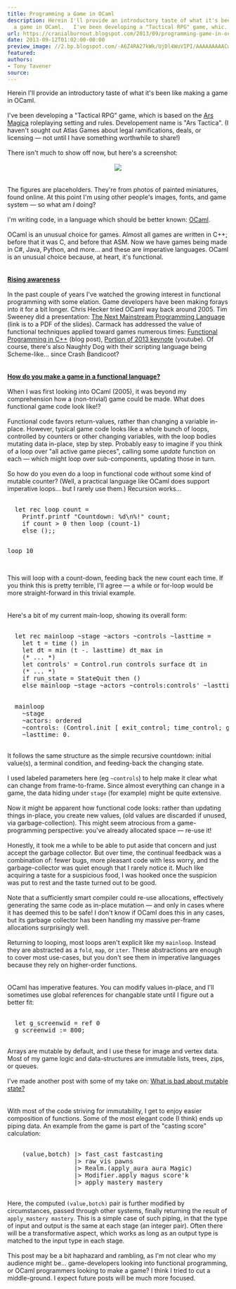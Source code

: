 ```yaml
---
title: Programming a Game in OCaml
description: Herein I'll provide an introductory taste of what it's been like making
  a game in OCaml.   I've been developing a "Tactical RPG" game, whic...
url: https://cranialburnout.blogspot.com/2013/09/programming-game-in-ocaml.html
date: 2013-09-12T01:02:00-00:00
preview_image: //2.bp.blogspot.com/-A6Z4RA27kWk/UjDl4WuVIPI/AAAAAAAAACw/ZF3IJfPd-a8/w1200-h630-p-k-no-nu/at.png
featured:
authors:
- Tony Tavener
source:
---
```


<div dir="ltr" style="text-align: left;" trbidi="on">
Herein I'll provide an introductory taste of what it's been like making a game in OCaml.<br/>
<br/>
I've been developing a &quot;Tactical RPG&quot; game, which is based on the <a href="http://www.atlas-games.com/arm5/" target="_blank">Ars Magica</a> roleplaying setting and rules. Developement name is &quot;Ars Tactica&quot;. (I haven't sought out Atlas Games about legal ramifications, deals, or licensing &mdash; not until I have something worthwhile to share!)<br/>
<br/>
There isn't much to show off now, but here's a screenshot:<br/>
<br/>
<div class="separator" style="clear: both; text-align: center;">
<a href="http://2.bp.blogspot.com/-A6Z4RA27kWk/UjDl4WuVIPI/AAAAAAAAACw/ZF3IJfPd-a8/s1600/at.png" imageanchor="1" style="margin-left: 1em; margin-right: 1em;"><img src="http://2.bp.blogspot.com/-A6Z4RA27kWk/UjDl4WuVIPI/AAAAAAAAACw/ZF3IJfPd-a8/s1600/at.png" border="0"/></a></div>
<br/>
<br/>
The figures are placeholders. They're from photos of painted miniatures, found online. At this point I'm using other people's images, fonts, and game system &mdash; so what am <i>I</i> doing?<br/>
<br/>
I'm writing code, in a language which should be better known: <a href="http://ocaml.org/" target="_blank">OCaml</a>.<br/>
<br/>
OCaml is an unusual choice for games. Almost all games are written in C++; before that it was C, and before that ASM. Now we have games being made in C#, Java, Python, and more... and these are imperative languages. OCaml is an unusual choice because, at heart, it's functional.<br/>
<br/>
<br/>
<div style="text-align: left;">
<b><u>
Rising awareness</u></b></div>
<br/>
In the past couple of years I've watched the growing interest in functional programming with some elation. Game developers have been making forays into it for a bit longer. Chris Hecker tried OCaml way back around 2005. Tim Sweeney did a presentation: <a href="http://www.st.cs.uni-saarland.de/edu/seminare/2005/advanced-fp/docs/sweeny.pdf" target="_blank">The Next Mainstream Programming Language</a> (link is to a PDF of the slides). Carmack has addressed the value of functional techniques applied toward games numerous times: <a href="http://www.altdevblogaday.com/2012/04/26/functional-programming-in-c/" target="_blank">Functional Programming in C++</a> (blog post), <a href="http://youtu.be/1PhArSujR_A?t=2m07s" target="_blank">Portion of 2013 keynote</a> (youtube). Of course, there's also Naughty Dog with their scripting language being Scheme-like... since Crash Bandicoot?<br/>
<br/>
<br/>
<div style="text-align: left;">
<b><u>
How do you make a game in a functional language?</u></b></div>
<br/>
When I was first looking into OCaml (2005), it was beyond my comprehension how a (non-trivial) game could be made. What does functional game code look like!?<br/>
<br/>
Functional code favors return-values, rather than changing a variable in-place. However, typical game code looks like a whole bunch of loops, controlled by counters or other changing variables, with the loop bodies mutating data in-place, step by step. Probably easy to imagine if you think of a loop over &quot;all active game pieces&quot;, calling some <i>update</i> function on each &mdash; which might loop over sub-components, updating those in turn.<br/>
<br/>
So how do you even do a loop in functional code without some kind of mutable counter? (Well, a practical language like OCaml does support imperative loops... but I rarely use them.) Recursion works...<br/>
<br/>
<pre>  <span class="Keyword">let</span> <span class="Keyword">rec</span> loop count <span class="Keyword">=</span>
    <span class="Include">Printf</span>.printf <span class="String">&quot;Countdown: %d\n%!&quot;</span> count<span class="Keyword">;</span>
    <span class="Conditional">if</span> count <span class="Operator">&gt;</span> <span class="Float">0</span> <span class="Conditional">then</span> loop <span class="Delimiter">(</span>count<span class="Operator">-</span><span class="Float">1</span><span class="Delimiter">)</span>
    <span class="Keyword">else</span> <span class="Constant">()</span><span class="Operator">;;</span>

  loop <span class="Float">10</span>
</pre>
<br/>
This will loop with a count-down, feeding back the new count each time. If you think this is pretty terrible, I'll agree &mdash; a while or for-loop would be more straight-forward in this trivial example.<br/>
<br/>
<br/>
Here's a bit of my current main-loop, showing its overall form:<br/>
<br/>
<pre>  <span class="Keyword">let</span> <span class="Keyword">rec</span> mainloop <span class="Label">~</span><span class="Identifier">stage</span> <span class="Label">~</span><span class="Identifier">actors</span> <span class="Label">~</span><span class="Identifier">controls</span> <span class="Label">~</span><span class="Identifier">lasttime</span> <span class="Keyword">=</span>
    <span class="Keyword">let</span> t <span class="Keyword">=</span> time <span class="Constant">()</span> <span class="Keyword">in</span>
    <span class="Keyword">let</span> dt <span class="Keyword">=</span> min <span class="Delimiter">(</span>t <span class="Operator">-.</span> lasttime<span class="Delimiter">)</span> dt_max <span class="Keyword">in</span>
    <span class="Comment">(* ... *)</span>
    <span class="Keyword">let</span> controls' <span class="Keyword">=</span> <span class="Include">Control</span>.run controls surface dt <span class="Keyword">in</span>
    <span class="Comment">(* ... *)</span>
    <span class="Conditional">if</span> run_state <span class="Keyword">=</span> <span class="Constant">StateQuit</span> <span class="Conditional">then</span> <span class="Constant">()</span>
    <span class="Keyword">else</span> mainloop <span class="Label">~</span><span class="Identifier">stage</span> <span class="Label">~</span><span class="Identifier">actors</span> <span class="Label">~</span><span class="Identifier">controls</span>:controls' <span class="Label">~</span><span class="Identifier">lasttime</span>:t


  mainloop
    <span class="Label">~</span><span class="Identifier">stage</span>
    <span class="Label">~</span><span class="Identifier">actors</span>: ordered
    <span class="Label">~</span><span class="Identifier">controls</span>: <span class="Delimiter">(</span><span class="Include">Control</span>.init <span class="Type">[</span> exit_control<span class="Keyword">;</span> time_control<span class="Keyword">;</span> game_control cam_id <span class="Type">]</span><span class="Delimiter">)</span>
    <span class="Label">~</span><span class="Identifier">lasttime</span>: <span class="Float">0</span>.
</pre>
<br/>
It follows the same structure as the simple recursive countdown: initial value(s), a terminal condition, and feeding-back the changing state.<br/>
<br/>
I used labeled parameters here (eg <code>~controls</code>) to help make it clear what can change from frame-to-frame. Since almost everything can change in a game, the data hiding under <code>stage</code> (for example) might be quite extensive.<br/>
<br/>
Now it might be apparent how functional code looks: rather than updating things in-place, you create new values, (old values are discarded if unused, via garbage-collection). This might seem atrocious from a game-programming perspective: you've already allocated space &mdash; re-use it!<br/>
<br/>
Honestly, it took me a while to be able to put aside that concern and just accept the garbage collector. But over time, the continual feedback was a combination of: fewer bugs, more pleasant code with less worry, and the garbage-collector was quiet enough that I rarely notice it. Much like acquiring a taste for a suspicious food, I was hooked once the suspicion was put to rest and the taste turned out to be good.<br/>
<br/>
Note that a sufficiently smart compiler could re-use allocations, effectively generating the same code as in-place mutation &mdash; and only in cases where it has deemed this to be safe! I don't know if OCaml does this in any cases, but its garbage collector has been handling my massive per-frame allocations surprisingly well.<br/>
<br/>
Returning to looping, most loops aren't explicit like my <code>mainloop</code>. Instead they are abstracted as a <code>fold</code>, <code>map</code>, or <code>iter</code>. These abstractions are enough to cover most use-cases, but you don't see them in imperative languages because they rely on higher-order functions.<br/>
<br/>
<br/>
OCaml has imperative features. You can modify values in-place, and I'll sometimes use global references for changable state until I figure out a better fit:<br/>
<br/>
<pre>  <span class="Keyword">let</span> g_screenwid <span class="Keyword">=</span> ref <span class="Float">0</span>
  g_screenwid <span class="Keyword">:=</span> <span class="Float">800</span><span class="Keyword">;</span>
</pre>
<br/>
Arrays are mutable by default, and I use these for image and vertex data. Most of my game logic and data-structures are immutable lists, trees, zips, or queues.<br/>
<br/>
I've made another post with some of my take on:&nbsp;<a href="http://cranialburnout.blogspot.ca/2013/09/avoiding-mutable-state.html" target="_blank">What is bad about mutable state?</a><br/>
<br/>
<br/>
With most of the code striving for immutability, I get to enjoy easier composition of functions. Some of the most elegant code (I think) ends up piping data. An example from the game is part of the &quot;casting score&quot; calculation:<br/>
<br/>
<pre>    <span class="Delimiter">(</span>value,botch<span class="Delimiter">)</span> <span class="Operator">|&gt;</span> fast_cast fastcasting
                  <span class="Operator">|&gt;</span> raw_vis pawns
                  <span class="Operator">|&gt;</span> <span class="Include">Realm</span>.<span class="Delimiter">(</span>apply_aura aura <span class="Constant">Magic</span><span class="Delimiter">)</span>
                  <span class="Operator">|&gt;</span> <span class="Include">Modifier</span>.apply magus score'k
                  <span class="Operator">|&gt;</span> apply_mastery mastery
</pre>
<br/>
Here, the computed <code>(value,botch)</code> pair is further modified by circumstances, passed through other systems, finally returning the result of <code>apply_mastery mastery</code>. This is a simple case of such piping, in that the type of input and output is the same at each stage (an integer pair). Often there will be a transformative aspect, which works as long as an output type is matched to the input type in each stage.<br/>
<br/>
This post may be a bit haphazard and rambling, as I'm not clear who my audience might be... game-developers looking into functional programming, or OCaml programmers looking to make a game? I think I tried to cut a middle-ground. I expect future posts will be much more focused.<br/>
<br/></div>

